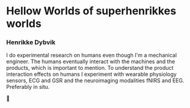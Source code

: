 # Hellow Worlds of superhenrikkes worlds


### Henrikke Dybvik
I do experimental research on humans even though I'm a mechanical engineer. The humans eventually interact with the machines and the products, which is important to mention. To understand the product interaction effects on humans I experiment with wearable physiology sensors, ECG and GSR and the neuroimaging modalities fNIRS and EEG. Preferably in situ. 



🦄

